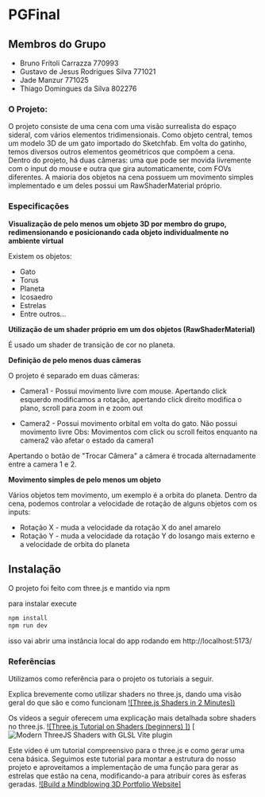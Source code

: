 # PGFinal

## Membros do Grupo

- Bruno Frítoli Carrazza 770993
- Gustavo de Jesus Rodrigues Silva 771021
- Jade Manzur 771025
- Thiago Domingues da Silva 802276



### O Projeto:

O projeto consiste de uma cena com uma visão surrealista do espaço sideral, com vários elementos tridimensionais. Como objeto central, temos um modelo 3D de um gato importado do Sketchfab. Em volta do gatinho, temos diversos outros elementos geométricos que compõem a cena.
Dentro do projeto, há duas câmeras: uma que pode ser movida livremente com o input do mouse e outra que gira automaticamente, com FOVs diferentes. A maioria dos objetos na cena possuem um movimento simples implementado e um deles possui um RawShaderMaterial próprio.

### Especificações

**Visualização de pelo menos um objeto 3D por membro do grupo, redimensionando e posicionando cada objeto individualmente no ambiente virtual**

Existem os objetos:

- Gato
- Torus
- Planeta
- Icosaedro
- Estrelas
- Entre outros...

**Utilização de um shader próprio em um dos objetos (RawShaderMaterial)**

É usado um shader de transição de cor no planeta. 

**Definição de pelo menos duas câmeras**

O projeto é separado em duas câmeras:

- Camera1 - Possui movimento livre com mouse. Apertando click esquerdo modificamos a rotação, apertando click direito modifica o plano, scroll para zoom in e zoom out

- Camera2 - Possui movimento orbital em volta do gato. Não possui movimento livre
    Obs: Movimentos com click ou scroll feitos enquanto na camera2 vão afetar o estado da camera1

Apertando o botão de "Trocar Câmera" a câmera é trocada alternadamente entre a camera 1 e 2.

**Movimento simples de pelo menos um objeto**

Vários objetos tem movimento, um exemplo é a orbita do planeta.
Dentro da cena, podemos controlar a velocidade de rotação de alguns objetos com os inputs:

- Rotação X - muda a velocidade da rotação X do anel amarelo 
- Rotação Y - muda a velocidade da rotação Y do losango mais externo e a velocidade de orbita do planeta

## Instalação

O projeto foi feito com three.js e mantido via npm

para instalar execute 

```sh
npm install
npm run dev
```

isso vai abrir uma instância local do app rodando em http://localhost:5173/

### Referências

Utilizamos como referência para o projeto os tutoriais a seguir.

Explica brevemente como utilizar shaders no three.js, dando uma visão geral do que são e como funcionam
[![Three.js Shaders in 2 Minutes])](https://www.youtube.com/watch?v=bC4xJzbKNd0&ab_channel=ChrisCourses)

Os vídeos a seguir oferecem uma explicação mais detalhada sobre shaders no three.js.
[![Three.js Tutorial on Shaders (beginners) ])](https://www.youtube.com/watch?v=C8Cuwq1eqDw&ab_channel=SimonDev)
[![Modern ThreeJS Shaders with GLSL Vite plugin](https://www.youtube.com/watch?v=VF2nJxoIA6c&t=3099s&ab_channel=AlvaroDevLabs)

Este vídeo é um tutorial compreensivo para o three.js e como gerar uma cena básica. Seguimos este tutorial para montar a estrutura do nosso projeto e aproveitamos a implementação de uma função para gerar as estrelas que estão na cena, modificando-a para atribuir cores às esferas geradas.
[![Build a Mindblowing 3D Portfolio Website]](https://www.youtube.com/watch?v=Q7AOvWpIVHU&ab_channel=Fireship)

